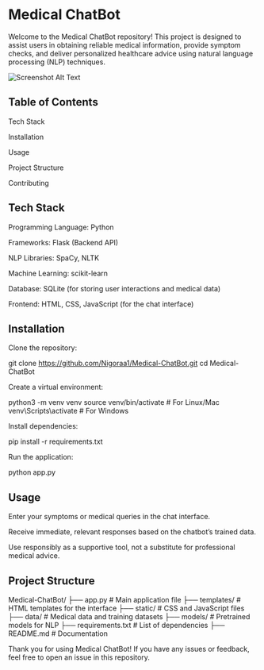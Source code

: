 # Medical ChatBot

Welcome to the Medical ChatBot repository! This project is designed to assist users in obtaining reliable medical information, provide symptom checks, and deliver personalized healthcare advice using natural language processing (NLP) techniques.

![Screenshot Alt Text](![image](https://github.com/user-attachments/assets/c919fda7-c38c-4820-a2d6-dbc73a5ff6d6))




## Table of Contents

Tech Stack

Installation

Usage

Project Structure

Contributing


## Tech Stack

Programming Language: Python

Frameworks: Flask (Backend API)

NLP Libraries: SpaCy, NLTK

Machine Learning: scikit-learn

Database: SQLite (for storing user interactions and medical data)

Frontend: HTML, CSS, JavaScript (for the chat interface)

## Installation
Clone the repository:

git clone https://github.com/Nigoraa1/Medical-ChatBot.git
cd Medical-ChatBot

Create a virtual environment:

python3 -m venv venv
source venv/bin/activate  # For Linux/Mac
venv\Scripts\activate  # For Windows

Install dependencies:

pip install -r requirements.txt

Run the application:

python app.py

## Usage

Enter your symptoms or medical queries in the chat interface.

Receive immediate, relevant responses based on the chatbot’s trained data.

Use responsibly as a supportive tool, not a substitute for professional medical advice.

## Project Structure
Medical-ChatBot/
├── app.py              # Main application file
├── templates/        # HTML templates for the interface
├── static/           # CSS and JavaScript files
├── data/             # Medical data and training datasets
├── models/           # Pretrained models for NLP
├── requirements.txt  # List of dependencies
├── README.md         # Documentation

Thank you for using Medical ChatBot! If you have any issues or feedback, feel free to open an issue in this repository.




